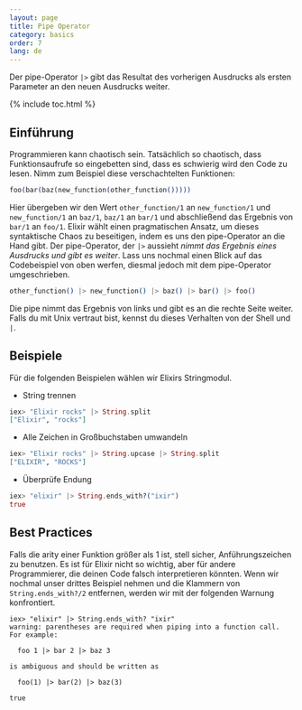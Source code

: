 ```yaml
---
layout: page
title: Pipe Operator
category: basics
order: 7
lang: de
---
```


Der pipe-Operator `|>` gibt das Resultat des vorherigen Ausdrucks als ersten Parameter an den neuen Ausdrucks weiter.

{% include toc.html %}

## Einführung

Programmieren kann chaotisch sein. Tatsächlich so chaotisch, dass Funktionsaufrufe so eingebetten sind, dass es schwierig wird den Code zu lesen. Nimm zum Beispiel diese verschachtelten Funktionen:

```elixir
foo(bar(baz(new_function(other_function()))))
```

Hier übergeben wir den Wert `other_function/1` an `new_function/1` und `new_function/1` an `baz/1`, `baz/1` an `bar/1` und abschließend das Ergebnis von `bar/1` an `foo/1`. Elixir wählt einen pragmatischen Ansatz, um dieses syntaktische Chaos zu beseitigen, indem es uns den pipe-Operator an die Hand gibt. Der pipe-Operator, der `|>` aussieht *nimmt das Ergebnis eines Ausdrucks und gibt es weiter*. Lass uns nochmal einen Blick auf das Codebeispiel von oben werfen, diesmal jedoch mit dem pipe-Operator umgeschrieben.

```elixir
other_function() |> new_function() |> baz() |> bar() |> foo()
```

Die pipe nimmt das Ergebnis von links und gibt es an die rechte Seite weiter. Falls du mit Unix vertraut bist, kennst du dieses Verhalten von der Shell und `|`.

## Beispiele

Für die folgenden Beispielen wählen wir Elixirs Stringmodul.

- String trennen

```elixir
iex> "Elixir rocks" |> String.split
["Elixir", "rocks"]
```

- Alle Zeichen in Großbuchstaben umwandeln

```elixir
iex> "Elixir rocks" |> String.upcase |> String.split
["ELIXIR", "ROCKS"]
```

- Überprüfe Endung

```elixir
iex> "elixir" |> String.ends_with?("ixir")
true
```

## Best Practices

Falls die arity einer Funktion größer als 1 ist, stell sicher, Anführungszeichen zu benutzen. Es ist für Elixir nicht so wichtig, aber für andere Programmierer, die deinen Code falsch interpretieren könnten. Wenn wir nochmal unser drittes Beispiel nehmen und die Klammern von `String.ends_with?/2` entfernen, werden wir mit der folgenden Warnung konfrontiert.

```shell
iex> "elixir" |> String.ends_with? "ixir"
warning: parentheses are required when piping into a function call. For example:

  foo 1 |> bar 2 |> baz 3

is ambiguous and should be written as

  foo(1) |> bar(2) |> baz(3)

true
```
